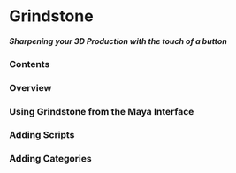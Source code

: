# Grindstone
#### *Sharpening your 3D Production with the touch of a button*


### Contents


### Overview


### Using Grindstone from the Maya Interface


### Adding Scripts


### Adding Categories
